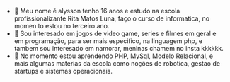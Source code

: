 - 👋 Meu nome é alysson tenho 16 anos e estudo na escola profissionalizante Rita Matos Luna, faço o curso de informatica, no momen to estou no terceiro ano.
- 👀 Sou interesado em jogos de video game, series e filmes em geral e em programação, para ser mais especifico, na linguagem php, e tambem sou interesado em namorar, meninas chamem no insta kkkkkk.
- 🌱 No momento estou aprendendo PHP, MySql, Modelo Relacional, e mais algumas materias da escola como noções de robotica, gestao de startups e sistemas operacionais.

<!---
Alysson-Chrysthian/Alysson-Chrysthian is a ✨ special ✨ repository because its `README.md` (this file) appears on your GitHub profile.
You can click the Preview link to take a look at your changes.
--->
